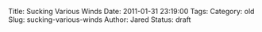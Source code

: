 Title: Sucking Various Winds
Date: 2011-01-31 23:19:00
Tags: 
Category: old
Slug: sucking-various-winds
Author: Jared
Status: draft

 

